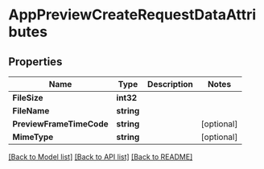 # AppPreviewCreateRequestDataAttributes

## Properties

Name | Type | Description | Notes
------------ | ------------- | ------------- | -------------
**FileSize** | **int32** |  | 
**FileName** | **string** |  | 
**PreviewFrameTimeCode** | **string** |  | [optional] 
**MimeType** | **string** |  | [optional] 

[[Back to Model list]](../README.md#documentation-for-models) [[Back to API list]](../README.md#documentation-for-api-endpoints) [[Back to README]](../README.md)


